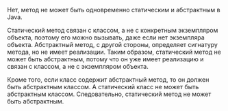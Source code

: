 Нет, метод не может быть одновременно статическим и абстрактным в Java.

Статический метод связан с классом, а не с конкретным экземпляром объекта, поэтому его можно вызывать, даже если нет экземпляра объекта. Абстрактный метод, с другой стороны, определяет сигнатуру метода, но не имеет реализации. Таким образом, статический метод не может быть абстрактным, потому что он уже имеет реализацию и связан с классом, а не с экземпляром объекта.

Кроме того, если класс содержит абстрактный метод, то он должен быть абстрактным классом. А статический класс не может быть абстрактным классом. Следовательно, статический метод не может быть абстрактным.